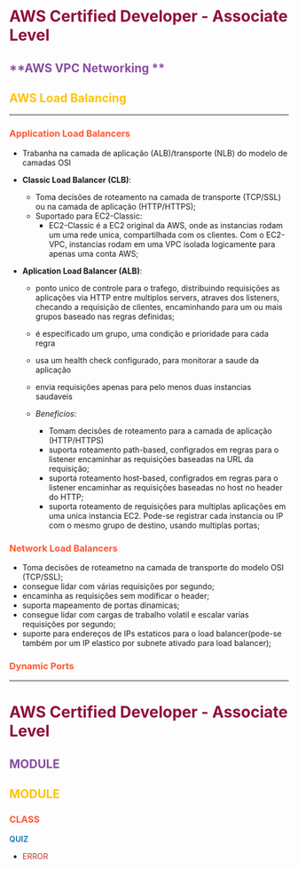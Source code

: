 # <span style="color:#900C3F">AWS Certified Developer - Associate Level</span>
## <span style="color:#884ea0 ">**AWS VPC Networking **</span> 
## <span style="color:#FFC300 ">AWS Load Balancing</span> 
---
### <span style="color: #ff5733 ">Application Load Balancers</span>

* Trabanha na camada de aplicação (ALB)/transporte (NLB) do modelo de camadas OSI

* **Classic Load Balancer (CLB)**:
    * Toma decisões de roteamento na camada de transporte (TCP/SSL) ou na camada de aplicação (HTTP/HTTPS);
    * Suportado para EC2-Classic:
        * EC2-Classic é a EC2 original da AWS, onde as instancias rodam um uma rede unica, compartilhada com os clientes. Com o EC2-VPC, instancias rodam em uma VPC isolada logicamente para apenas uma conta AWS;

* **Aplication Load Balancer (ALB)**:
    * ponto unico de controle para o trafego, distribuindo requisições as aplicações via HTTP entre multiplos servers, atraves dos listeners, checando a requisição de clientes, encaminhando para um ou mais grupos baseado nas regras definidas;
    * é especificado um grupo, uma condição e prioridade para cada regra
    * usa um health check configurado, para monitorar a saude da aplicação
    * envia requisições apenas para pelo menos duas instancias saudaveis

    * *Beneficios*:
        * Tomam decisões de roteamento para a camada de aplicação (HTTP/HTTPS)
        * suporta roteamento path-based, configrados em regras para o listener encaminhar as requisições baseadas na URL da requisição;
        * suporta roteamento host-based, configrados em regras para o listener encaminhar as requisições baseadas no host no header do HTTP;
        * suporta roteamento de requisições para multiplas aplicações em uma unica instancia EC2. Pode-se registrar cada instancia ou IP com o mesmo grupo de destino, usando multiplas portas;

### <span style="color: #ff5733 ">Network Load Balancers</span>

* Toma decisões de roteametno na camada de transporte do modelo OSI (TCP/SSL);
* consegue lidar com várias requisições por segundo;
* encaminha as requisições sem modificar o header;
* suporta mapeamento de portas dinamicas;
* consegue lidar com cargas de trabalho volatil e escalar varias requisições por segundo;
* suporte para endereços de IPs estaticos para o load balancer(pode-se também por um IP elastico por subnete ativado para load balancer);

### <span style="color: #ff5733 ">Dynamic Ports</span>

---
# <span style="color:#900C3F">AWS Certified Developer - Associate Level</span>
## <span style="color:#884ea0 ">**MODULE**</span> 
## <span style="color:#FFC300 ">MODULE</span> 
### <span style="color: #ff5733 ">CLASS</span>
<span style="color: #2980b9 ">**QUIZ**</span>
* <span style="color:  #c0392b ">ERROR</span>
